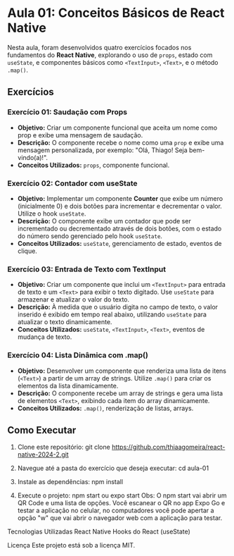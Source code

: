 # Aula 01: Conceitos Básicos de React Native

Nesta aula, foram desenvolvidos quatro exercícios focados nos fundamentos do **React Native**, explorando o uso de `props`, estado com `useState`, e componentes básicos como `<TextInput>`, `<Text>`, e o método `.map()`.

## Exercícios

### Exercício 01: Saudação com Props
- **Objetivo:** Criar um componente funcional que aceita um nome como prop e exibe uma mensagem de saudação.
- **Descrição:** O componente recebe o nome como uma `prop` e exibe uma mensagem personalizada, por exemplo: "Olá, Thiago! Seja bem-vindo(a)!".
- **Conceitos Utilizados:** `props`, componente funcional.

### Exercício 02: Contador com useState
- **Objetivo:** Implementar um componente **Counter** que exibe um número (inicialmente 0) e dois botões para incrementar e decrementar o valor. Utilize o hook `useState`.
- **Descrição:** O componente exibe um contador que pode ser incrementado ou decrementado através de dois botões, com o estado do número sendo gerenciado pelo hook `useState`.
- **Conceitos Utilizados:** `useState`, gerenciamento de estado, eventos de clique.

### Exercício 03: Entrada de Texto com TextInput
- **Objetivo:** Criar um componente que inclui um `<TextInput>` para entrada de texto e um `<Text>` para exibir o texto digitado. Use `useState` para armazenar e atualizar o valor do texto.
- **Descrição:** À medida que o usuário digita no campo de texto, o valor inserido é exibido em tempo real abaixo, utilizando `useState` para atualizar o texto dinamicamente.
- **Conceitos Utilizados:** `useState`, `<TextInput>`, `<Text>`, eventos de mudança de texto.

### Exercício 04: Lista Dinâmica com .map()
- **Objetivo:** Desenvolver um componente que renderiza uma lista de itens (`<Text>`) a partir de um array de strings. Utilize `.map()` para criar os elementos da lista dinamicamente.
- **Descrição:** O componente recebe um array de strings e gera uma lista de elementos `<Text>`, exibindo cada item do array dinamicamente.
- **Conceitos Utilizados:** `.map()`, renderização de listas, arrays.

## Como Executar

1. Clone este repositório:
   git clone https://github.com/thiaagomeira/react-native-2024-2.git

2. Navegue até a pasta do exercício que deseja executar:
   cd aula-01

3. Instale as dependências:
   npm install

5. Execute o projeto:
   npm start ou expo start
   Obs: O npm start vai abrir um QR Code e uma lista de opções. Você escanear o QR no app Expo Go e testar a aplicação no celular, no computadores você pode apertar a opção "w" que vai abrir o navegador web com a     aplicação para testar.

Tecnologias Utilizadas
React Native
Hooks do React (useState)

Licença
Este projeto está sob a licença MIT.
